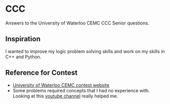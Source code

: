 # CCC

Answers to the University of Waterloo CEMC CCC Senior questions. 

## Inspiration

I wanted to improve my logic problem solving skills and work on my skills in C++ and Python.

## Reference for Contest

- [University of Waterloo CEMC contest website](https://cemc.uwaterloo.ca/contests/computing.html)
- Some problems required concepts that I had no experience with. Looking at this [youtube channel](https://www.youtube.com/channel/UCpLNLIJ66Lqjwm-E69qbW8w) really helped me. 